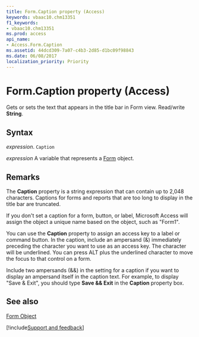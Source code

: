 ```yaml
---
title: Form.Caption property (Access)
keywords: vbaac10.chm13351
f1_keywords:
- vbaac10.chm13351
ms.prod: access
api_name:
- Access.Form.Caption
ms.assetid: 44dcd309-7a07-c4b3-2d85-d1bc09f98843
ms.date: 06/08/2017
localization_priority: Priority
---
```



# Form.Caption property (Access)

Gets or sets the text that appears in the title bar in Form view. Read/write **String**.


## Syntax

_expression_. `Caption`

_expression_ A variable that represents a [Form](Access.Form.md) object.


## Remarks

The **Caption** property is a string expression that can contain up to 2,048 characters. Captions for forms and reports that are too long to display in the title bar are truncated.

 If you don't set a caption for a form, button, or label, Microsoft Access will assign the object a unique name based on the object, such as "Form1".

You can use the **Caption** property to assign an access key to a label or command button. In the caption, include an ampersand (&) immediately preceding the character you want to use as an access key. The character will be underlined. You can press ALT plus the underlined character to move the focus to that control on a form.

Include two ampersands (&&) in the setting for a caption if you want to display an ampersand itself in the caption text. For example, to display "Save & Exit", you should type **Save && Exit** in the **Caption** property box.


## See also


[Form Object](Access.Form.md)

[!include[Support and feedback](~/includes/feedback-boilerplate.md)]